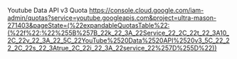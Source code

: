 Youtube Data API v3 Quota
https://console.cloud.google.com/iam-admin/quotas?service=youtube.googleapis.com&project=ultra-mason-271403&pageState=(%22expandableQuotasTable%22:(%22f%22:%22%255B%257B_22k_22_3A_22Service_22_2C_22t_22_3A10_2C_22v_22_3A_22_5C_22YouTube%2520Data%2520API%2520v3_5C_22_22_2C_22s_22_3Atrue_2C_22i_22_3A_22service_22%257D%255D%22))